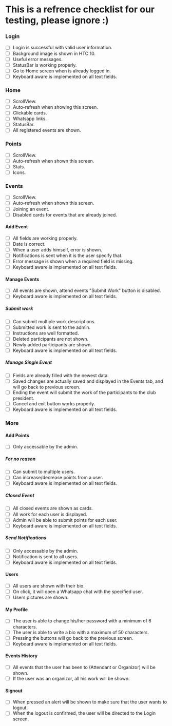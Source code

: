 # This is a refrence checklist for our testing, please ignore :)


### Login
- [ ] Login is successful with valid user information.
- [ ] Background image is shown in HTC 10.
- [ ] Useful error messages.
- [ ] StatusBar is working properly.
- [ ] Go to Home screen when is already logged in.
- [ ] Keyboard aware is implemented on all text fields.

### Home
- [ ] ScrollView.
- [ ] Auto-refresh when showing this screen.
- [ ] Clickable cards.
- [ ] Whatsapp links.
- [ ] StatusBar.
- [ ] All registered events are shown.

### Points
- [ ] ScrollView.
- [ ] Auto-refresh when shown this screen.
- [ ] Stats.
- [ ] Icons.

### Events
- [ ] ScrollView.
- [ ] Auto-refresh when shown this screen.
- [ ] Joining an event.
- [ ] Disabled cards for events that are already joined.
#### Add Event
- [ ] All fields are working properly.
- [ ] Date is correct.
- [ ] When a user adds himself, error is shown.
- [ ] Notifications is sent when it is the user specify that.
- [ ] Error message is shown when a required field is missing.
- [ ] Keyboard aware is implemented on all text fields.
#### Manage Events
- [ ] All events are shown, attend events "Submit Work" button is disabled.
- [ ] Keyboard aware is implemented on all text fields.
##### Submit work
- [ ] Can submit multiple work descriptions.
- [ ] Submitted work is sent to the admin.
- [ ] Instructions are well formatted.
- [ ] Deleted participants are not shown.
- [ ] Newly added participants are shown.
- [ ] Keyboard aware is implemented on all text fields.
##### Manage Single Event
- [ ] Fields are already filled with the newest data.
- [ ] Saved changes are actually saved and displayed in the Events tab, and will go back to previous screen.
- [ ] Ending the event will submit the work of the participants to the club president.
- [ ] Cancel and exit button works properly.
- [ ] Keyboard aware is implemented on all text fields.

### More
#### Add Points
- [ ] Only accessable by the admin.
##### For no reason
- [ ] Can submit to multiple users.
- [ ] Can increase/decrease points from a user.
- [ ] Keyboard aware is implemented on all text fields.
##### Closed Event
- [ ] All closed events are shown as cards.
- [ ] All work for each user is displayed.
- [ ] Admin will be able to submit points for each user.
- [ ] Keyboard aware is implemented on all text fields.

##### Send Notifications
- [ ] Only accessable by the admin.
- [ ] Notification is sent to all users.
- [ ] Keyboard aware is implemented on all text fields.

#### Users
- [ ] All users are shown with their bio.
- [ ] On click, it will open a Whatsapp chat with the specified user.
- [ ] Users pictures are shown.

#### My Profile
- [ ] The user is able to change his/her password with a minimum of 6 characters.
- [ ] The user is able to write a bio with a maximum of 50 characters.
- [ ] Pressing the buttons will go back to the previous screen.
- [ ] Keyboard aware is implemented on all text fields.

#### Events History
- [ ] All events that the user has been to (Attendant or Organizor) will be shown.
- [ ] If the user was an organizor, all his work will be shown.

#### Signout
- [ ] When pressed an alert will be shown to make sure that the user wants to logout.
- [ ] When the logout is confirmed, the user will be directed to the Login screen.
